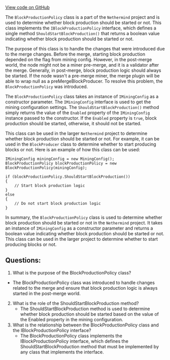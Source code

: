 [View code on GitHub](https://github.com/nethermindeth/nethermind/Nethermind.Consensus/Producers/BlockProductionPolicy.cs)

The `BlockProductionPolicy` class is a part of the `Nethermind` project and is used to determine whether block production should be started or not. This class implements the `IBlockProductionPolicy` interface, which defines a single method `ShouldStartBlockProduction()` that returns a boolean value indicating whether block production should be started or not.

The purpose of this class is to handle the changes that were introduced due to the merge changes. Before the merge, starting block production depended on the flag from mining config. However, in the post-merge world, the node might not be a miner pre-merge, and it is a validator after the merge. Generally, in post-merge, block production logic should always be started. If the node wasn't a pre-merge miner, the merge plugin will be able to wrap null as a preMergeBlockProducer. To resolve this problem, the `BlockProductionPolicy` was introduced.

The `BlockProductionPolicy` class takes an instance of `IMiningConfig` as a constructor parameter. The `IMiningConfig` interface is used to get the mining configuration settings. The `ShouldStartBlockProduction()` method simply returns the value of the `Enabled` property of the `IMiningConfig` instance passed to the constructor. If the `Enabled` property is `true`, block production should be started, otherwise, it should not be started.

This class can be used in the larger `Nethermind` project to determine whether block production should be started or not. For example, it can be used in the `BlockProducer` class to determine whether to start producing blocks or not. Here is an example of how this class can be used:

```
IMiningConfig miningConfig = new MiningConfig();
BlockProductionPolicy blockProductionPolicy = new BlockProductionPolicy(miningConfig);

if (blockProductionPolicy.ShouldStartBlockProduction())
{
    // Start block production logic
}
else
{
    // Do not start block production logic
}
```

In summary, the `BlockProductionPolicy` class is used to determine whether block production should be started or not in the `Nethermind` project. It takes an instance of `IMiningConfig` as a constructor parameter and returns a boolean value indicating whether block production should be started or not. This class can be used in the larger project to determine whether to start producing blocks or not.
## Questions: 
 1. What is the purpose of the BlockProductionPolicy class?
   - The BlockProductionPolicy class was introduced to handle changes related to the merge and ensure that block production logic is always started in the post-merge world.
2. What is the role of the ShouldStartBlockProduction method?
   - The ShouldStartBlockProduction method is used to determine whether block production should be started based on the value of the Enabled property in the mining configuration.
3. What is the relationship between the BlockProductionPolicy class and the IBlockProductionPolicy interface?
   - The BlockProductionPolicy class implements the IBlockProductionPolicy interface, which defines the ShouldStartBlockProduction method that must be implemented by any class that implements the interface.